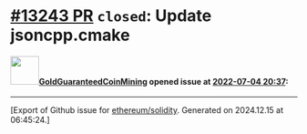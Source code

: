 # [\#13243 PR](https://github.com/ethereum/solidity/pull/13243) `closed`: Update jsoncpp.cmake

#### <img src="https://avatars.githubusercontent.com/u/35251264?u=d1f9ec33d03db88ed7d9ee3742eb2516e94aaf3b&v=4" width="50">[GoldGuaranteedCoinMining](https://github.com/GoldGuaranteedCoinMining) opened issue at [2022-07-04 20:37](https://github.com/ethereum/solidity/pull/13243):






-------------------------------------------------------------------------------



[Export of Github issue for [ethereum/solidity](https://github.com/ethereum/solidity). Generated on 2024.12.15 at 06:45:24.]
